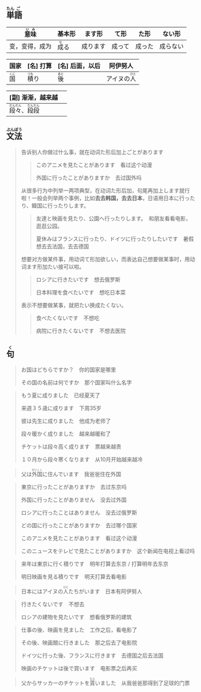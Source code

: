 ## <ruby>単<rt>たん</rt>語<rt>ご</rt></ruby>

| <ruby>意<rt>い</rt>味<rt>み</rt></ruby> | 基本形                       | ます形   | て形   | た形   | ない形   |
| --------------------------------------- | ---------------------------- | -------- | ------ | ------ | -------- |
| 变，变得，成为                          | <ruby>成<rt>な</rt>る</ruby> | 成ります | 成って | 成った | 成らない |

| 国家                         | [名] 打算                      | [名] 后面，以后              | 阿伊努人                             |
| ---------------------------- | ------------------------------ | ---------------------------- | ------------------------------------ |
| <ruby>国<rt>くに</rt></ruby> | <ruby>積<rt>つも</rt>り</ruby> | <ruby>後<rt>あと</rt></ruby> | アイヌの<ruby>人<rt>ひと</rt></ruby> |

| [副] 渐渐，越来越                                            |      |
| ------------------------------------------------------------ | ---- |
| <ruby>段<rt>だん</rt>々<rt>だん</rt></ruby>、<ruby>段<rt>だん</rt>段<rt>だん</rt></ruby> |      |



## <ruby>文<rt>ぶん</rt>法<rt>ぽう</rt></ruby>

> 告诉别人你做过什么事，就在动词た形后加上ごとがあります
>
> > このアニメを見たことがあります　看过这个动漫
> >
> > 外国に行ったことがありますか　去过国外吗
>
> 
>
> 从很多行为中列举一两项典型，在动词た形后加，句尾再加上します就行啦！一般会列举两个事例，比如**去去韩国，去去日本**，日语用日本に行ったり、韓国に行ったりします。
>
> > 友達と映画を見たり、公園へ行ったりします。　和朋友看看电影，逛逛公园。
> >
> > 夏休みはフランスに行ったり、ドイツに行ったりしたいです　暑假想去去法国，去去德国
>
> 
>
> 想要对方做某件事，用动词て形加欲しい，而表达自己想要做某事时，用动词ます形加たい接可以啦。
>
> > ロシアに行きたいです　想去俄罗斯
> >
> > 日本料理を食べたいです　想吃日本菜
>
> 表示不想要做某事，就把たい换成たくない。
>
> > 食べたくないです　不想吃
> >
> > 病院に行きたくないです　不想去医院

## <ruby>句<rt>く</rt></ruby>

> お国はどちらですか？　你的国家是哪里
>
> その国の名前は何ですか　那个国家叫什么名字

> もう夏に成りました　已经夏天了
>
> 来週３５歳に成ります　下周35岁
>
> 彼は先生に成りました　他成为老师了
>
> 段々暖かく成りました　越来越暖和了
>
> チケットは段々高く成ります　票越来越贵
>
> １０月から段々寒くなります　从10月开始越来越冷

> 父は<ruby>外国<rt>がいこく</rt></ruby>に住んでいます　我爸爸住在外国

> 東京に行ったことがありますか　去过东京吗
>
> 外国に行ったことがありません　没去过外国
>
> ロシアに行ったことはありません　没去过俄罗斯
>
> どの国に行ったことがありますか　去过哪个国家
>
> このアニメを見たことがあります　看过这个动漫
>
> このニュースをテレビで見たことがありますか　这个新闻在电视上看过吗

> 来年は東京に行く積りです　明年打算去东京 / 打算明年去东京
>
> 明日映画を見る積りです　明天打算去看电影

> 日本にはアイヌの<ruby>人<rt>ひと</rt></ruby>たちがいます　日本有阿伊努人

> 行きたくないです　不想去
>
> ロシアの建物を見たいです　想看俄罗斯的建筑

> 仕事の後、映画を見ました　工作之后，看电影了
>
> その後、映画館に行きました　那之后去了电影院
>
> ドイツに行った後、フランスに行きます　去德国之后去法国
>
> 映画のチケットは後で買います　电影票之后再买

> 父からサッカーのチケットを<ruby>貰<rt>もら</rt>い</ruby>ました　从我爸爸那得到了足球的门票